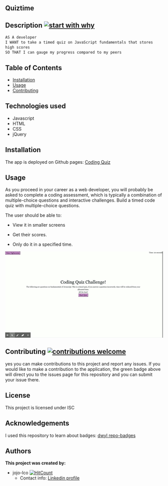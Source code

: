 ## Quiztime


## Description [![start with why](https://img.shields.io/badge/start%20with-why%3F-brightgreen.svg?style=flat)](http://www.ted.com/talks/simon_sinek_how_great_leaders_inspire_action)

```
AS A developer
I WANT to take a timed quiz on JavaScript fundamentals that stores high scores
SO THAT I can gauge my progress compared to my peers
```


## Table of Contents

* [Installation](#installation)
* [Usage](#usage)
* [Contributing](#contributing)

## Technologies used

* Javascript
* HTML
* CSS 
* jQuery


## Installation

The app is deployed on Github pages: [Coding Quiz](https://jojo-lco.github.io/quiztime/)
## Usage

As you proceed in your career as a web developer, you will probably be asked to complete a coding assessment, which is typically a combination of multiple-choice questions and interactive challenges. Build a timed code quiz with multiple-choice questions. 

The user should be able to:

  * View it in smaller screens

  * Get their scores.

  * Only do it in a specified time.

 ![Coding quiz gif](Assets/Coding-Quiz-Challenge.gif)

## Contributing [![contributions welcome](https://img.shields.io/badge/contributions-welcome-brightgreen.svg?style=flat)](https://github.com/Jose-lco/quiztime/issues)

yes you can make contributions to this project and report any issues. If you would like to make a contribution to the application, the green badge above will direct you to the issues page for this repository and you can submit your issue there.

## License

This project is licensed under ISC

## Acknowledgements
I used this repository to learn about badges: 
[dwyl repo-badges](https://github.com/dwyl/repo-badges)

## Authors

**This project was created by:**
* jojo-lco [![HitCount](http://hits.dwyl.com/jojo-lco/quiztime.svg)](http://hits.dwyl.com/jojo-lco/quiztime)
  * Contact info: [Linkedin profile](https://www.linkedin.com/in/josephine-ndungu-a0a441160)

